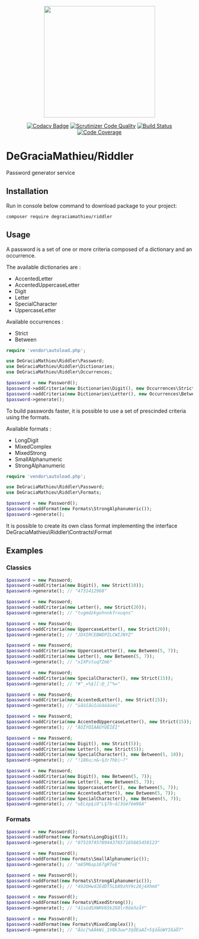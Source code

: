 <p align="center">
<img src="https://i62.servimg.com/u/f62/11/13/61/32/ridler10.png" width="300">
</p>
<p align="center">
<a href="https://www.codacy.com/app/DeGraciaMathieu/Riddler?utm_source=github.com&amp;utm_medium=referral&amp;utm_content=DeGraciaMathieu/Riddler&amp;utm_campaign=Badge_Grade"><img src="https://api.codacy.com/project/badge/Grade/d662a4fa526a4a709d3ad1991cba2533" alt="Codacy Badge"></a>
<a href="https://scrutinizer-ci.com/g/degraciamathieu/riddler/?branch=master"><img src="https://scrutinizer-ci.com/g/DeGraciaMathieu/Riddler/badges/quality-score.png?b=master" alt="Scrutinizer Code Quality"></a>
<a href="https://scrutinizer-ci.com/g/DeGraciaMathieu/Riddler/build-status/master"><img src="https://scrutinizer-ci.com/g/DeGraciaMathieu/Riddler/badges/build.png?b=master" alt="Build Status"></a>
<a href="https://scrutinizer-ci.com/g/DeGraciaMathieu/Riddler/?branch=master"><img src="https://scrutinizer-ci.com/g/DeGraciaMathieu/Riddler/badges/coverage.png?b=master" alt="Code Coverage"></a>
</p>
 
# DeGraciaMathieu/Riddler

Password generator service
 
## Installation
 
Run in console below command to download package to your project:

```
composer require degraciamathieu/riddler
```
## Usage
 
A password is a set of one or more criteria composed of a dictionary and an occurrence. 

The available dictionaries are :
* AccentedLetter 
* AccentedUppercaseLetter
* Digit
* Letter
* SpecialCharacter
* UppercaseLetter

Available occurrences :
* Strict
* Between

```php
require 'vendor\autoload.php';

use DeGraciaMathieu\Riddler\Password;
use DeGraciaMathieu\Riddler\Dictionaries;
use DeGraciaMathieu\Riddler\Occurrences;

$password = new Password();
$password->addCriteria(new Dictionaries\Digit(), new Occurrences\Strict(5));
$password->addCriteria(new Dictionaries\Letter(), new Occurrences\Between(3, 6));
$password->generate();
```

To build passwords faster, it is possible to use a set of prescinded criteria using the formats.

Available formats :
* LongDigit
* MixedComplex
* MixedStrong
* SmallAlphanumeric
* StrongAlphanumeric

```php
require 'vendor\autoload.php';

use DeGraciaMathieu\Riddler\Password;
use DeGraciaMathieu\Riddler\Formats;

$password = new Password();
$password->addFormat(new Formats\StrongAlphanumeric());
$password->generate();
```

It is possible to create its own class format implementing the interface DeGraciaMathieu\Riddler\Contracts\Format

## Examples
### Classics

```php
$password = new Password;
$password->addCriteria(new Digit(), new Strict(10));
$password->generate(); // "4731412968"

$password = new Password;
$password->addCriteria(new Letter(), new Strict(20));
$password->generate(); // "tugmdzkgohnnkfrxuqns"

$password = new Password;
$password->addCriteria(new UppercaseLetter(), new Strict(20));
$password->generate(); // "JDXIRCEBWDPZLCWIJNYZ"

$password = new Password;
$password->addCriteria(new UppercaseLetter(), new Between(5, 7));
$password->addCriteria(new Letter(), new Between(5, 7));
$password->generate(); // "xIXPstuqTZmb"

$password = new Password;
$password->addCriteria(new SpecialCharacter(), new Strict(15));
$password->generate(); // "#^_=%§][:@_]^%="

$password = new Password;
$password->addCriteria(new AccentedLetter(), new Strict(15));
$password->generate(); // "üãöîâüîüûàóäùéú"

$password = new Password;
$password->addCriteria(new AccentedUppercaseLetter(), new Strict(15));
$password->generate(); // "ÂÚÏÝÒÌÀÂÜÝÛËÍÊÌ"

$password = new Password;
$password->addCriteria(new Digit(), new Strict(5));
$password->addCriteria(new Letter(), new Strict(5));
$password->addCriteria(new SpecialCharacter(), new Between(5, 10));
$password->generate(); // "!186u;n&~§3r7hb|~?"

$password = new Password;
$password->addCriteria(new Digit(), new Between(5, 7));
$password->addCriteria(new Letter(), new Between(5, 7));
$password->addCriteria(new UppercaseLetter(), new Between(5, 7));
$password->addCriteria(new AccentedLetter(), new Between(5, 7));
$password->addCriteria(new SpecialCharacter(), new Between(5, 7));
$password->generate(); // "uELòp§iO°L§7b~â]3ûë7èm96A"
```

### Formats

```php
$password = new Password();
$password->addFormat(new Formats\LongDigit());
$password->generate(); // "075197457894437657185665450123"

$password = new Password();
$password->addFormat(new Formats\SmallAlphanumeric());
$password->generate(); // "mA5M6ap167gRTeE"

$password = new Password();
$password->addFormat(new Formats\StrongAlphanumeric());
$password->generate(); // "492OHwdJEdDT5Lb89zhY9c26j4XhmX"

$password = new Password();
$password->addFormat(new Formats\MixedStrong());
$password->generate(); // "41súdSXWHV65k2G0lr0õèñzåY"

$password = new Password();
$password->addFormat(new Formats\MixedComplex());
$password->generate(); // "Äûc[%ÀÁkWï_1V8k3uw*3§ÔEaAÍ+5§ôåûWYI6äÕ7"
```
